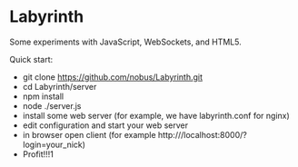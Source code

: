 # Labyrinth
Some experiments with JavaScript, WebSockets, and HTML5.

Quick start:
- git clone https://github.com/nobus/Labyrinth.git
- cd Labyrinth/server
- npm install
- node ./server.js
- install some web server (for example, we have labyrinth.conf for nginx)
- edit configuration and start your web server
- in browser open client (for example http:///localhost:8000/?login=your_nick)
- Profit!!!1
